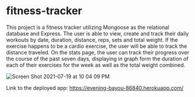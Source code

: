 # fitness-tracker

This project is a fitness tracker utilizing Mongoose as the relational database and Express. The user is able to view, create and track their daily workouts by date, duration, distance, reps, sets and total weight. If the exercise happens to be a cardio exercise, the user will be able to track the distance traveled.
On the stats page, the user can track their progress over the course of the past seven days, displaying in graph form the duration of each of their exercises for the week as well as the total weight combined.

![Screen Shot 2021-07-19 at 10 04 09 PM](https://user-images.githubusercontent.com/78614719/126251525-db83183d-7dbb-4ed2-bf96-c84f582d9b76.png)

Link to the deployed app: https://evening-bayou-86840.herokuapp.com/

